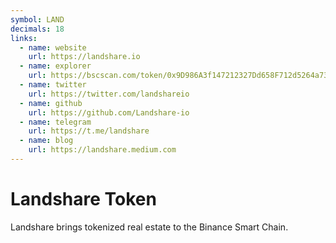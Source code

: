 ```yaml
---
symbol: LAND
decimals: 18
links:
  - name: website
    url: https://landshare.io
  - name: explorer
    url: https://bscscan.com/token/0x9D986A3f147212327Dd658F712d5264a73a1fdB0
  - name: twitter
    url: https://twitter.com/landshareio
  - name: github
    url: https://github.com/Landshare-io
  - name: telegram
    url: https://t.me/landshare
  - name: blog
    url: https://landshare.medium.com
---
```


# Landshare Token

Landshare brings tokenized real estate to the Binance Smart Chain.
